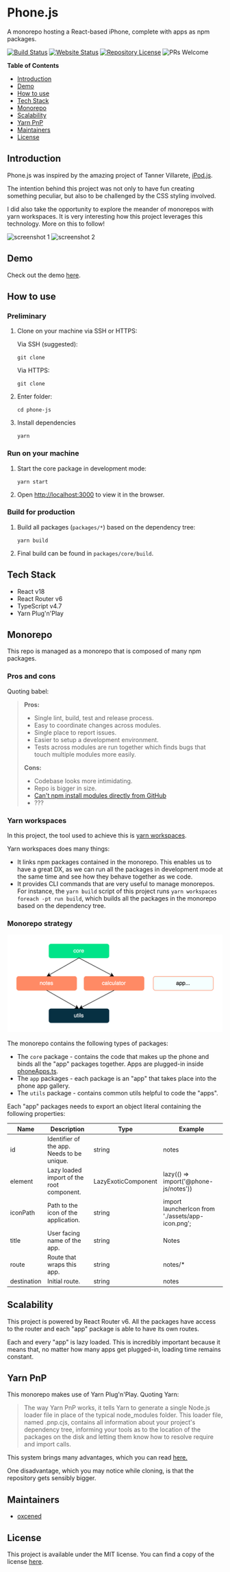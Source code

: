 # Phone.js

A monorepo hosting a React-based iPhone, complete with apps as npm packages.

[![Build Status](https://img.shields.io/endpoint.svg?url=https%3A%2F%2Factions-badge.atrox.dev%2Foxcened%2Fiphone-js%2Fbadge%3Fref%3Dmaster&style=flat)](https://actions-badge.atrox.dev/oxcened/iphone-js/goto?ref=master)
[![Website Status](https://img.shields.io/website?url=https%3A%2F%2Fiphone-js.web.app%2F)](https://iphone-js.web.app/)
[![Repository License](https://img.shields.io/github/license/oxcened/phone-js)](/LICENSE)
![PRs Welcome](https://img.shields.io/badge/PRs-welcome-brightgreen)

**Table of Contents**

- [Introduction](#introduction)
- [Demo](#demo)
- [How to use](#how-to-use)
- [Tech Stack](#tech-stack)
- [Monorepo](#monorepo)
- [Scalability](#scalability)
- [Yarn PnP](#yarn-pnp)
- [Maintainers](#maintainers)
- [License](#license)

## Introduction

Phone.js was inspired by the amazing project of Tanner
Villarete, [iPod.js](https://github.com/tvillarete/ipod-classic-js).

The intention behind this project was not only to have fun creating something peculiar,
but also to be challenged by the CSS styling involved.

I did also take the opportunity to explore the meander of monorepos with yarn workspaces.
It is very interesting how this project leverages this technology.
More on this to follow!

![screenshot 1](https://iphone-js.web.app/screenshot1.png)
![screenshot 2](https://iphone-js.web.app/screenshot2.png)

## Demo

Check out the demo [here](https://iphone-js.web.app/).

## How to use

### Preliminary

1. Clone on your machine via SSH or HTTPS:

   Via SSH (suggested):

    ```
    git clone
    ```

   Via HTTPS:

    ```
    git clone
    ```

2. Enter folder:

    ```
    cd phone-js
    ```

3. Install dependencies

    ```
    yarn
    ```

### Run on your machine

1. Start the core package in development mode:

    ```
    yarn start
    ```

2. Open [http://localhost:3000](http://localhost:3000) to view it in the browser.

### Build for production

1. Build all packages (`packages/*`) based on the dependency tree:

    ```
    yarn build
    ```

2. Final build can be found in `packages/core/build`.

## Tech Stack

- React v18
- React Router v6
- TypeScript v4.7
- Yarn Plug'n'Play

## Monorepo

This repo is managed as a monorepo that is composed of many npm packages.

### Pros and cons

Quoting babel:

> **Pros:**
>
> * Single lint, build, test and release process.
> * Easy to coordinate changes across modules.
> * Single place to report issues.
> * Easier to setup a development environment.
> * Tests across modules are run together which finds bugs that touch multiple modules more easily.
>
> **Cons:**
>
> * Codebase looks more intimidating.
> * Repo is bigger in size.
> * [Can't npm install modules directly from GitHub](https://github.com/npm/npm/issues/2974)
> * ???

### Yarn workspaces

In this project, the tool used to achieve this
is [yarn workspaces](https://classic.yarnpkg.com/lang/en/docs/workspaces/).

Yarn workspaces does many things:

- It links npm packages contained in the monorepo. This enables us to have a great DX, as we can run all the packages
  in development mode at the same time and see how they behave together as we code.
- It provides CLI commands that are very useful to manage monorepos. For instance, the `yarn build` script of this
  project runs `yarn workspaces foreach -pt run build`, which builds all the packages in the monorepo based on the
  dependency tree.

### Monorepo strategy

![monorepo structure](/docs/images/phonejs_structure.png)

The monorepo contains the following types of packages:

- The `core` package - contains the code that makes up the phone and binds all the "app" packages together.
  Apps are plugged-in inside [phoneApps.ts](/packages/core/src/app/features/PhoneApp/phoneApps.ts).
- The `app` packages - each package is an "app" that takes place into the phone app gallery.
- The `utils` package - contains common utils helpful to code the "apps".

Each "app" packages needs to export an object literal containing the following properties:

<table>
<thead>
<tr>
<th>Name</th>
<th>Description</th>
<th>Type</th>
<th>Example</th>
</tr>
</thead>
<tbody>
<tr>
<td>id</td>
<td>Identifier of the app. Needs to be unique.</td>
<td>string</td>
<td>notes</td>
</tr>
<tr>
<td>element</td>
<td>Lazy loaded import of the root component.</td>
<td>LazyExoticComponent</td>
<td>lazy(() => import('@phone-js/notes'))</td>
</tr>
<tr>
<td>iconPath</td>
<td>Path to the icon of the application.</td>
<td>string</td>
<td>import launcherIcon from './assets/app-icon.png';</td>
</tr>
<tr>
<td>title</td>
<td>User facing name of the app.</td>
<td>string</td>
<td>Notes</td>
</tr>
<tr>
<td>route</td>
<td>Route that wraps this app.</td>
<td>string</td>
<td>notes/*</td>
</tr>
<tr>
<td>destination</td>
<td>Initial route.</td>
<td>string</td>
<td>notes</td>
</tr>
</tbody>
</table>

## Scalability

This project is powered by React Router v6. All the packages have access to the router and each "app" package is able to
have its own routes.

Each and every "app" is lazy loaded. This is incredibly important because it means that, no matter how many apps get
plugged-in, loading time remains constant.

## Yarn PnP

This monorepo makes use of Yarn Plug'n'Play. Quoting Yarn:

> The way Yarn PnP works, it tells Yarn to generate a single Node.js loader file
> in place of the typical node_modules folder. This loader file, named .pnp.cjs, contains all information about your
> project's dependency tree, informing your tools as to the location of the packages on the disk and letting them know
> how to resolve require and import calls.

This system brings many advantages, which you can read [here.](https://yarnpkg.com/features/pnp#what-are-the-advantages)

One disadvantage, which you may notice while cloning, is that the repository gets sensibly bigger.

## Maintainers

- [oxcened](https://github.com/oxcened)

## License

This project is available under the MIT license. You can find a copy of the license [here](/LICENSE).
